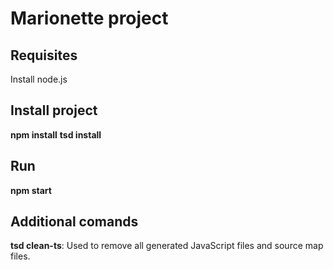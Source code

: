 # Marionette project

## Requisites
Install node.js

## Install project
**npm install**
**tsd install**

## Run
**npm start**

## Additional comands
**tsd clean-ts**: Used to remove all generated JavaScript files and source map files.